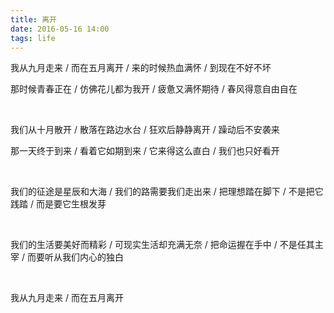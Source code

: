 ```yaml
---
title: 离开
date: 2016-05-16 14:00
tags: life
---
```


我从九月走来 / 而在五月离开 / 来的时候热血满怀 / 到现在不好不坏


那时候青春正在 / 仿佛花儿都为我开 / 疲惫又满怀期待 / 春风得意自由自在

<br>

我们从十月散开 / 散落在路边水台 / 狂欢后静静离开 / 躁动后不安袭来


那一天终于到来 / 看着它如期到来 / 它来得这么直白 / 我们也只好看开

<br>

我们的征途是星辰和大海 / 我们的路需要我们走出来 / 把理想踏在脚下 / 不是把它践踏 / 而是要它生根发芽

<br>

我们的生活要美好而精彩 / 可现实生活却充满无奈 / 把命运握在手中 / 不是任其主宰 / 而要听从我们内心的独白

<br>

我从九月走来 / 而在五月离开


